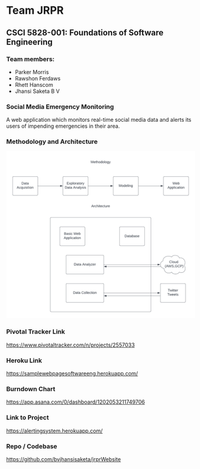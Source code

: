 # Team JRPR
## CSCI 5828-001: Foundations of Software Engineering
### Team members:
* Parker Morris 
* Rawshon Ferdaws
* Rhett Hanscom 
* Jhansi Saketa B V 
### Social Media Emergency Monitoring
A web application which monitors real-time social media data and alerts its users of impending emergencies in their area.
### Methodology and Architecture
![image](AlertingSystemDiag.png)
### Pivotal Tracker Link
https://www.pivotaltracker.com/n/projects/2557033
### Heroku Link
https://samplewebpagesoftwareeng.herokuapp.com/
### Burndown Chart
https://app.asana.com/0/dashboard/1202053211749706
### Link to Project
https://alertingsystem.herokuapp.com/
### Repo / Codebase
https://github.com/bvjhansisaketa/jrprWebsite
